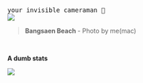 <samp>
your invisible cameraman 👀
</samp><br />



<img src="./IMG_20230826_094444-01.jpeg"/>
<blockquote>
  <b>Bangsaen Beach</b> - Photo by me(mac)</blockquote><br />


**A dumb stats**

<img src="https://github-readme-stats.vercel.app/api/top-langs/?username=alsobluestar&theme=tokyonight&hide_border=false&include_all_commits=true&count_private=true&layout=compact&langs_count=50&border_color=000&border_radius=8" />


